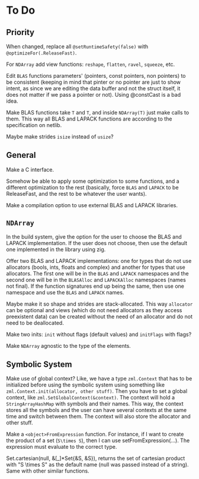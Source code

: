 # To Do

## Priority

When changed, replace all `@setRuntimeSafety(false)` with `@optimizeFor(.ReleaseFast)`.

For `NDArray` add view functions: `reshape`, `flatten`, `ravel`, `squeeze`, etc.

Edit `BLAS` functions parameters' (pointers, const pointers, non pointers) to be consistent (keeping in mind that pinter or no pointer are just to show intent, as since we are editing the data buffer and not the struct itself, it does not matter if we pass a pointer or not). Using @constCast is a bad idea.

Make BLAS functions take `T` and `T`, and inside `NDArray(T)` just make calls to them. This way all BLAS and LAPACK functions are according to the specification on netlib.

Maybe make strides `isize` instead of `usize`?

## General

Make a C interface.

Somehow be able to apply some optimization to some functions, and a different optimization to the rest (basically, force `BLAS` and `LAPACK` to be ReleaseFast, and the rest to be whatever the user wants).

Make a compilation option to use external BLAS and LAPACK libraries.

## `NDArray`

In the build system, give the option for the user to choose the BLAS and LAPACK implementation. If the user does not choose, then use the default one implemented in the library using zig.

Offer two BLAS and LAPACK implementations: one for types that do not use allocators (bools, ints, floats and complex) and another for types that use allocators. The first one will be in the `BLAS` and `LAPACK` namespaces and the second one will be in the `BLASAlloc` and `LAPACKAlloc` namespaces (names not final). If the function signatures end up being the same, then use one namespace and use the `BLAS` and `LAPACK` names.

Maybe make it so shape and strides are stack-allocated. This way `allocator` can be optional and views (which do not need allocators as they access preexistent data) can be created without the need of an allocator and do not need to be deallocated.

Make two inits: `init` without flags (default values) and `initFlags` with flags?

Make `NDArray` agnostic to the type of the elements.

## Symbolic System

Make use of global context? Like, we have a type `zml.Context` that has to be initialized before using the symbolic system using something like `zml.Context.init(allocator, other stuff)`. Then you have to set a global context, like `zml.SetGlobalContext(&context)`. The context will hold a `StringArrayHashMap` with symbols and their names. This way, the context stores all the symbols and the user can have several contexts at the same time and switch between them. The context will also store the allocator and other stuff.

Make a `<object>FromExpression` function. For instance, if I want to create the product of a set (`S\times S`), then I can use setFromExpression(...). The expression must evaluate to the correct type.

Set.cartesian(null, &[_]*Set{&S, &S}), returns the set of cartesian product with "S \times S" as the default name (null was passed instead of a string). Same with other similar functions.
